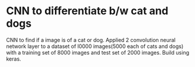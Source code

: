 # CNN to differentiate b/w cat and dogs
CNN to find if a image is of a cat or dog. Applied 2 convolution neural network layer to a dataset of l0000 images(5000 each of cats and dogs) with a training set of 8000 images and test set of 2000 images. Build using keras.
